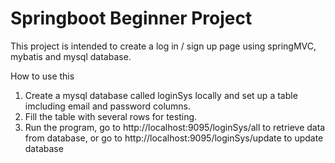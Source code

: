 # Springboot Beginner Project

This project is intended to create a log in / sign up page using springMVC, mybatis and mysql database. 

How to use this

1. Create a mysql database called loginSys locally and set up a table imcluding email and password columns.
2. Fill the table with several rows for testing.
3. Run the program, go to http://localhost:9095/loginSys/all to retrieve data from database, or go to http://localhost:9095/loginSys/update to update database
